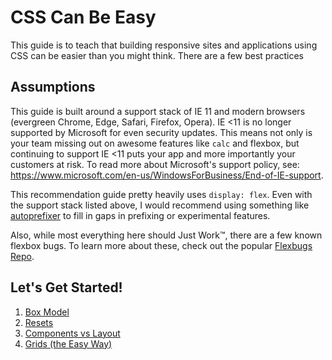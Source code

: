 # CSS Can Be Easy

This guide is to teach that building responsive sites and applications using CSS can be easier than you might think.
There are a few best practices

## Assumptions

This guide is built around a support stack of IE 11 and modern browsers (evergreen Chrome, Edge, Safari, Firefox, Opera).
IE <11 is no longer supported by Microsoft for even security updates.
This means not only is your team missing out on awesome features like `calc` and flexbox, but continuing to support IE <11 puts your app and more importantly your customers at risk.
To read more about Microsoft's support policy, see: https://www.microsoft.com/en-us/WindowsForBusiness/End-of-IE-support.

This recommendation guide pretty heavily uses `display: flex`.
Even with the support stack listed above, I would recommend using something like [autoprefixer](https://github.com/postcss/autoprefixer) to fill in gaps in prefixing or experimental features.

Also, while most everything here should Just Work™, there are a few known flexbox bugs.
To learn more about these, check out the popular [Flexbugs Repo](https://github.com/philipwalton/flexbugs).

## Let's Get Started!

1. [Box Model](01-box-model.md)
2. [Resets](02-resets.md)
2. [Components vs Layout](03-components-vs-layout.md)
3. [Grids (the Easy Way)](04-grids.md)
